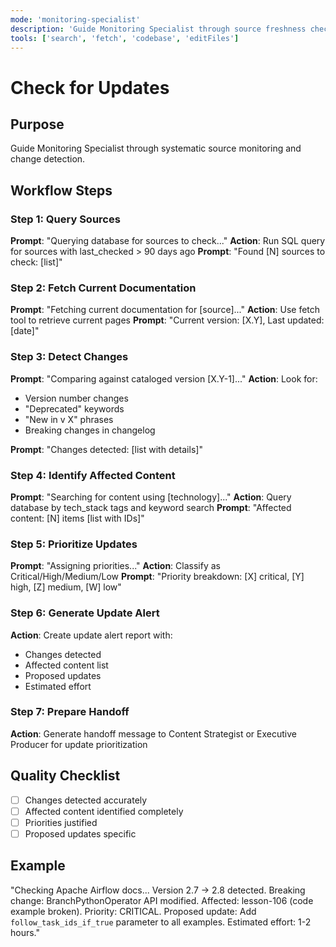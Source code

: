 ```yaml
---
mode: 'monitoring-specialist'
description: 'Guide Monitoring Specialist through source freshness checks and change detection'
tools: ['search', 'fetch', 'codebase', 'editFiles']
---
```


# Check for Updates

## Purpose
Guide Monitoring Specialist through systematic source monitoring and change detection.

## Workflow Steps

### Step 1: Query Sources
**Prompt**: "Querying database for sources to check..."
**Action**: Run SQL query for sources with last_checked > 90 days ago
**Prompt**: "Found [N] sources to check: [list]"

### Step 2: Fetch Current Documentation
**Prompt**: "Fetching current documentation for [source]..."
**Action**: Use fetch tool to retrieve current pages
**Prompt**: "Current version: [X.Y], Last updated: [date]"

### Step 3: Detect Changes
**Prompt**: "Comparing against cataloged version [X.Y-1]..."
**Action**: Look for:
- Version number changes
- "Deprecated" keywords
- "New in v X" phrases
- Breaking changes in changelog

**Prompt**: "Changes detected: [list with details]"

### Step 4: Identify Affected Content
**Prompt**: "Searching for content using [technology]..."
**Action**: Query database by tech_stack tags and keyword search
**Prompt**: "Affected content: [N] items [list with IDs]"

### Step 5: Prioritize Updates
**Prompt**: "Assigning priorities..."
**Action**: Classify as Critical/High/Medium/Low
**Prompt**: "Priority breakdown: [X] critical, [Y] high, [Z] medium, [W] low"

### Step 6: Generate Update Alert
**Action**: Create update alert report with:
- Changes detected
- Affected content list
- Proposed updates
- Estimated effort

### Step 7: Prepare Handoff
**Action**: Generate handoff message to Content Strategist or Executive Producer for update prioritization

## Quality Checklist
- [ ] Changes detected accurately
- [ ] Affected content identified completely
- [ ] Priorities justified
- [ ] Proposed updates specific

## Example
"Checking Apache Airflow docs... Version 2.7 → 2.8 detected. Breaking change: BranchPythonOperator API modified. Affected: lesson-106 (code example broken). Priority: CRITICAL. Proposed update: Add `follow_task_ids_if_true` parameter to all examples. Estimated effort: 1-2 hours."

